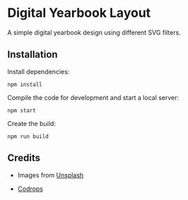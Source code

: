 # Digital Yearbook Layout

A simple digital yearbook design using different SVG filters.

## Installation

Install dependencies:

```
npm install
```

Compile the code for development and start a local server:

```
npm start
```

Create the build:

```
npm run build
```

## Credits

- Images from [Unsplash](https://unsplash.com/)

- [Codrops](http://www.codrops.com)


